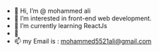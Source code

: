 - 👋 Hi, I’m @ mohammed ali
- 👀 I’m interested in front-end web development.
- 🌱 I’m currently learning ReactJs
- 💞️ 
- 📫 my Email is : mohammed5521ali@gmail.com 



